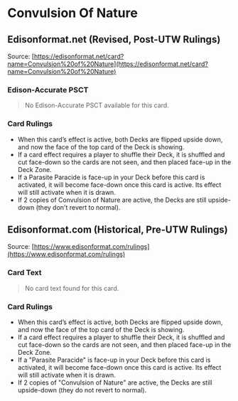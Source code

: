 # Convulsion Of Nature

## Edisonformat.net (Revised, Post-UTW Rulings)

Source: [https://edisonformat.net/card?name=Convulsion%20of%20Nature](https://edisonformat.net/card?name=Convulsion%20of%20Nature)

### Edison-Accurate PSCT

> No Edison-Accurate PSCT available for this card.

### Card Rulings

*   When this card’s effect is active, both Decks are flipped upside down, and now the face of the top card of the Deck is showing.
*   If a card effect requires a player to shuffle their Deck, it is shuffled and cut face-down so the cards are not seen, and then placed face-up in the Deck Zone.
*   If a Parasite Paracide is face-up in your Deck before this card is activated, it will become face-down once this card is active. Its effect will still activate when it is drawn.
*   If 2 copies of Convulsion of Nature are active, the Decks are still upside-down (they don't revert to normal).


## Edisonformat.com (Historical, Pre-UTW Rulings)

Source: [https://www.edisonformat.com/rulings](https://www.edisonformat.com/rulings)

### Card Text

> No card text found for this card.

### Card Rulings

*   When this card’s effect is active, both Decks are flipped upside down, and now the face of the top card of the Deck is showing.
*   If a card effect requires a player to shuffle their Deck, it is shuffled and cut face-down so the cards are not seen, and then placed face-up in the Deck Zone.
*   If a "Parasite Paracide" is face-up in your Deck before this card is activated, it will become face-down once this card is active. Its effect will still activate when it is drawn.
*   If 2 copies of "Convulsion of Nature" are active, the Decks are still upside-down (they do not revert to normal).


